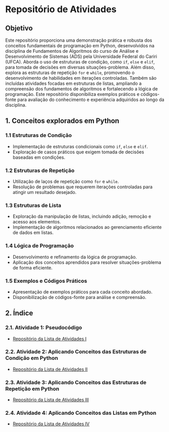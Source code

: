 # Repositório de Atividades

## Objetivo
Este repositório proporciona uma demonstração prática e robusta dos conceitos fundamentais de programação em Python, desenvolvidos na disciplina de Fundamentos de Algoritmos do curso de Análise e Desenvolvimento de Sistemas (ADS) pela Universidade Federal do Cariri (UFCA). Aborda o uso de estruturas de condição, como `if`, `else` e `elif`, para tomada de decisões em diversas situações-problema. Além disso, explora as estruturas de repetição `for` e `while`, promovendo o desenvolvimento de habilidades em iterações controladas. Também são incluídas atividades focadas em estruturas de listas, ampliando a compreensão dos fundamentos de algoritmos e fortalecendo a lógica de programação. Este repositório disponibiliza exemplos práticos e códigos-fonte para avaliação do conhecimento e experiência adquiridos ao longo da disciplina.

## 1. Conceitos explorados em Python
### 1.1 Estruturas de Condição
   - Implementação de estruturas condicionais como `if`, `else` e `elif`.
   - Exploração de casos práticos que exigem tomada de decisões baseadas em condições.

### 1.2 Estruturas de Repetição
   - Utilização de laços de repetição como `for` e `while`.
   - Resolução de problemas que requerem iterações controladas para atingir um resultado desejado.

### 1.3 Estruturas de Lista
   - Exploração da manipulação de listas, incluindo adição, remoção e acesso aos elementos.
   - Implementação de algoritmos relacionados ao gerenciamento eficiente de dados em listas.

### 1.4 Lógica de Programação
   - Desenvolvimento e refinamento da lógica de programação.
   - Aplicação dos conceitos aprendidos para resolver situações-problema de forma eficiente.

### 1.5 Exemplos e Códigos Práticos
   - Apresentação de exemplos práticos para cada conceito abordado.
   - Disponibilização de códigos-fonte para análise e compreensão.


## 2. Índice
### 2.1. Atividade 1: Pseudocódigo
   - [Repositório da Lista de Atividades I](https://github.com/devitruvius/ADS-Pseudocodigos-Atividades)

### 2.2. Atividade 2: Aplicando Conceitos das Estruturas de Condição em Python
   - [Repositório da Lista de Atividades II](https://github.com/devitruvius/ADS-Python-Condicao)

### 2.3. Atividade 3: Aplicando Conceitos das Estruturas de Repetição em Python
   - [Repositório da Lista de Atividades III](https://github.com/devitruvius/ADS-Python-Repeticao/tree/main)

### 2.4. Atividade 4: Aplicando Conceitos das Listas em Python
   - [Repositório da Lista de Atividades IV](https://github.com/devitruvius/ADS-Python-Listas/tree/main)
